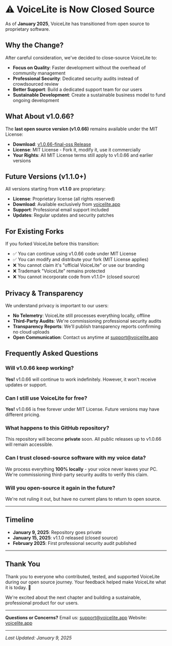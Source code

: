 # ⚠️ VoiceLite is Now Closed Source

As of **January 2025**, VoiceLite has transitioned from open source to proprietary software.

## Why the Change?

After careful consideration, we've decided to close-source VoiceLite to:

- **Focus on Quality**: Faster development without the overhead of community management
- **Professional Security**: Dedicated security audits instead of crowdsourced review
- **Better Support**: Build a dedicated support team for our users
- **Sustainable Development**: Create a sustainable business model to fund ongoing development

## What About v1.0.66?

The **last open source version (v1.0.66)** remains available under the MIT License:

- **Download**: [v1.0.66-final-oss Release](https://github.com/mikha08-rgb/VoiceLite/releases/tag/v1.0.66-final-oss)
- **License**: MIT License - Fork it, modify it, use it commercially
- **Your Rights**: All MIT License terms still apply to v1.0.66 and earlier versions

## Future Versions (v1.1.0+)

All versions starting from **v1.1.0** are proprietary:

- **License**: Proprietary license (all rights reserved)
- **Download**: Available exclusively from [voicelite.app](https://voicelite.app)
- **Support**: Professional email support included
- **Updates**: Regular updates and security patches

## For Existing Forks

If you forked VoiceLite before this transition:

- ✅ You can continue using v1.0.66 code under MIT License
- ✅ You can modify and distribute your fork (MIT License applies)
- ❌ You cannot claim it's "official VoiceLite" or use our branding
- ❌ Trademark "VoiceLite" remains protected
- ❌ You cannot incorporate code from v1.1.0+ (closed source)

## Privacy & Transparency

We understand privacy is important to our users:

- **No Telemetry**: VoiceLite still processes everything locally, offline
- **Third-Party Audits**: We're commissioning professional security audits
- **Transparency Reports**: We'll publish transparency reports confirming no cloud uploads
- **Open Communication**: Contact us anytime at support@voicelite.app

## Frequently Asked Questions

### Will v1.0.66 keep working?
**Yes!** v1.0.66 will continue to work indefinitely. However, it won't receive updates or support.

### Can I still use VoiceLite for free?
**Yes!** v1.0.66 is free forever under MIT License. Future versions may have different pricing.

### What happens to this GitHub repository?
This repository will become **private** soon. All public releases up to v1.0.66 will remain accessible.

### Can I trust closed-source software with my voice data?
We process everything **100% locally** - your voice never leaves your PC. We're commissioning third-party security audits to verify this claim.

### Will you open-source it again in the future?
We're not ruling it out, but have no current plans to return to open source.

---

## Timeline

- **January 9, 2025**: Repository goes private
- **January 15, 2025**: v1.1.0 released (closed source)
- **February 2025**: First professional security audit published

---

## Thank You

Thank you to everyone who contributed, tested, and supported VoiceLite during our open source journey. Your feedback helped make VoiceLite what it is today. 🙏

We're excited about the next chapter and building a sustainable, professional product for our users.

---

**Questions or Concerns?**
Email us: support@voicelite.app
Website: [voicelite.app](https://voicelite.app)

---

*Last Updated: January 9, 2025*
